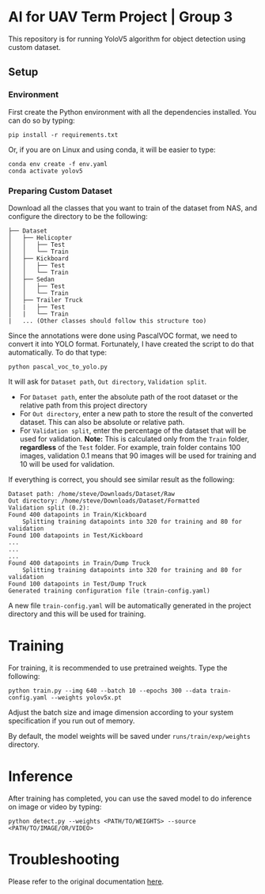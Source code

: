 # AI for UAV Term Project | Group 3
This repository is for running YoloV5 algorithm for object detection using custom dataset.

## Setup

### Environment
First create the Python environment with all the dependencies installed. You can do so by typing:
```
pip install -r requirements.txt
```
Or, if you are on Linux and using conda, it will be easier to type:
```
conda env create -f env.yaml
conda activate yolov5
```

### Preparing Custom Dataset
Download all the classes that you want to train of the dataset from NAS, and configure the directory to be the following:
```
├── Dataset
│   ├── Helicopter
│   │   ├── Test
│   │   └── Train
│   ├── Kickboard
│   │   ├── Test
│   │   └── Train
│   ├── Sedan
│   │   ├── Test
│   │   └── Train
│   ├── Trailer Truck
│   |   ├── Test
│   |   └── Train
|   ... (Other classes should follow this structure too)
```
Since the annotations were done using PascalVOC format, we need to convert it into YOLO format. Fortunately, I have created the script to do that automatically. To do that type:
```
python pascal_voc_to_yolo.py
```
It will ask for `Dataset path`, `Out directory`, `Validation split`.
- For `Dataset path`, enter the absolute path of the root dataset or the relative path from this project directory
- For `Out directory`, enter a new path to store the result of the converted dataset. This can also be absolute or relative path.
- For `Validation split`, enter the percentage of the dataset that will be used for validation. **Note:** This is calculated only from the `Train` folder, **regardless** of the `Test` folder. For example, train folder contains 100 images, validation 0.1 means that 90 images will be used for training and 10 will be used for validation.

If everything is correct, you should see similar result as the following:
```
Dataset path: /home/steve/Downloads/Dataset/Raw
Out directory: /home/steve/Downloads/Dataset/Formatted
Validation split (0.2): 
Found 400 datapoints in Train/Kickboard
	Splitting training datapoints into 320 for training and 80 for validation
Found 100 datapoints in Test/Kickboard
...
...
...
Found 400 datapoints in Train/Dump Truck
	Splitting training datapoints into 320 for training and 80 for validation
Found 100 datapoints in Test/Dump Truck
Generated training configuration file (train-config.yaml)
```
A new file `train-config.yaml` will be automatically generated in the project directory and this will be used for training.

# Training
For training, it is recommended to use pretrained weights. Type the following:
```
python train.py --img 640 --batch 10 --epochs 300 --data train-config.yaml --weights yolov5x.pt
```
Adjust the batch size and image dimension according to your system specification if you run out of memory.

By default, the model weights will be saved under `runs/train/exp/weights` directory.

# Inference
After training has completed, you can use the saved model to do inference on image or video by typing:
```
python detect.py --weights <PATH/TO/WEIGHTS> --source <PATH/TO/IMAGE/OR/VIDEO>
```
# Troubleshooting
Please refer to the original documentation <a href=https://github.com/ultralytics/yolov5/wiki>here</a>.